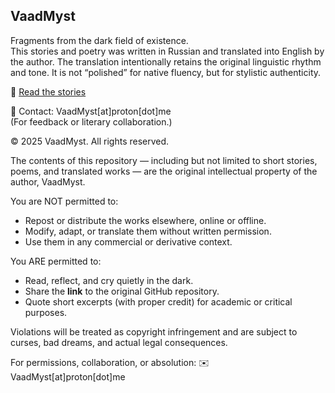 ## VaadMyst

Fragments from the dark field of existence.  
This stories and poetry was written in Russian and translated into English by the author. The translation intentionally retains the original linguistic rhythm and tone. It is not “polished” for native fluency, but for stylistic authenticity.


📖 [Read the stories](https://github.com/VaadMyst/Stories-from-dark-field-of-existence)

📧 Contact: VaadMyst[at]proton[dot]me  
(For feedback or literary collaboration.)

© 2025 VaadMyst. All rights reserved.

The contents of this repository — including but not limited to short stories, poems, and translated works — are the original intellectual property of the author, VaadMyst.

You are NOT permitted to:
- Repost or distribute the works elsewhere, online or offline.
- Modify, adapt, or translate them without written permission.
- Use them in any commercial or derivative context.

You ARE permitted to:
- Read, reflect, and cry quietly in the dark.
- Share the **link** to the original GitHub repository.
- Quote short excerpts (with proper credit) for academic or critical purposes.

Violations will be treated as copyright infringement and are subject to curses, bad dreams, and actual legal consequences.

For permissions, collaboration, or absolution:
✉️ VaadMyst[at]proton[dot]me
